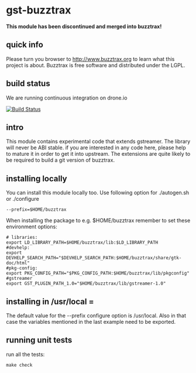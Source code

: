 # gst-buzztrax

**This module has been discontinued and merged into buzztrax!**

## quick info
Please turn you browser to http://www.buzztrax.org to learn what this project
is about. Buzztrax is free software and distributed under the LGPL.

## build status
We are running continuous integration on drone.io

[![Build Status](https://drone.io/github.com/Buzztrax/gst-buzztrax/status.png)](https://drone.io/github.com/Buzztrax/gst-buzztrax/latest)

## intro
This module contains experimental code that extends gstreamer. The library will
never be ABI stable. if you are interested in any code here, please help to
mature it in order to get it into upstream.
The extensions are quite likely to be required to build a git version of
buzztrax.

## installing locally
You can install this module locally too.
Use following option for ./autogen.sh or ./configure

    --prefix=$HOME/buzztrax

When installing the package to e.g. $HOME/buzztrax remember to set these
environment options:

    # libraries:
    export LD_LIBRARY_PATH=$HOME/buzztrax/lib:$LD_LIBRARY_PATH
    #devhelp:
    export DEVHELP_SEARCH_PATH="$DEVHELP_SEARCH_PATH:$HOME/buzztrax/share/gtk-doc/html"
    #pkg-config:
    export PKG_CONFIG_PATH="$PKG_CONFIG_PATH:$HOME/buzztrax/lib/pkgconfig"
    #gstreamer
    export GST_PLUGIN_PATH_1.0="$HOME/buzztrax/lib/gstreamer-1.0"

## installing in /usr/local =
The default value for the --prefix configure option is /usr/local. Also in that
case the variables mentioned in the last example need to be exported.

## running unit tests
run all the tests:

    make check

